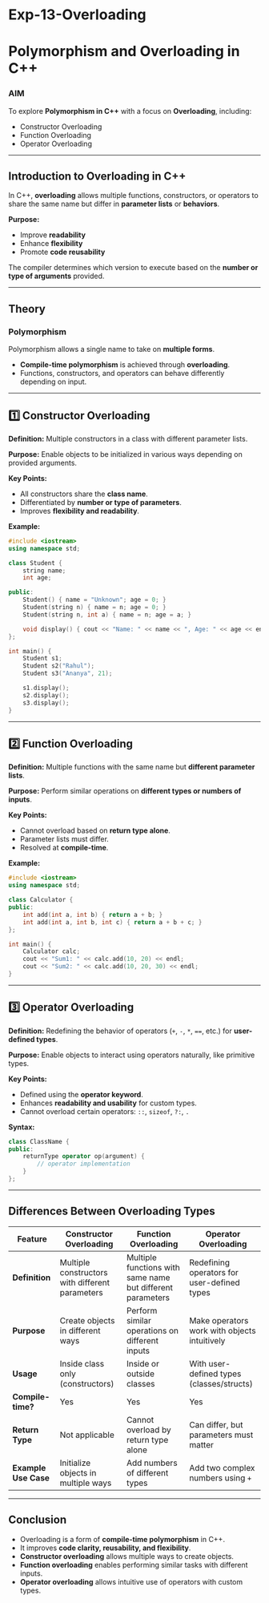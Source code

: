 # Exp-13-Overloading
# Polymorphism and Overloading in C++

### AIM

To explore **Polymorphism in C++** with a focus on **Overloading**, including:

* Constructor Overloading
* Function Overloading
* Operator Overloading

---

## Introduction to Overloading in C++

In C++, **overloading** allows multiple functions, constructors, or operators to share the same name but differ in **parameter lists** or **behaviors**.

**Purpose:**

* Improve **readability**
* Enhance **flexibility**
* Promote **code reusability**

The compiler determines which version to execute based on the **number or type of arguments** provided.

---

## Theory

### Polymorphism

Polymorphism allows a single name to take on **multiple forms**.

* **Compile-time polymorphism** is achieved through **overloading**.
* Functions, constructors, and operators can behave differently depending on input.

---

## 1️⃣ Constructor Overloading

**Definition:**
Multiple constructors in a class with different parameter lists.

**Purpose:**
Enable objects to be initialized in various ways depending on provided arguments.

**Key Points:**

* All constructors share the **class name**.
* Differentiated by **number or type of parameters**.
* Improves **flexibility and readability**.

**Example:**

```cpp
#include <iostream>
using namespace std;

class Student {
    string name;
    int age;

public:
    Student() { name = "Unknown"; age = 0; }
    Student(string n) { name = n; age = 0; }
    Student(string n, int a) { name = n; age = a; }

    void display() { cout << "Name: " << name << ", Age: " << age << endl; }
};

int main() {
    Student s1;
    Student s2("Rahul");
    Student s3("Ananya", 21);

    s1.display();
    s2.display();
    s3.display();
}
```

---

## 2️⃣ Function Overloading

**Definition:**
Multiple functions with the same name but **different parameter lists**.

**Purpose:**
Perform similar operations on **different types or numbers of inputs**.

**Key Points:**

* Cannot overload based on **return type alone**.
* Parameter lists must differ.
* Resolved at **compile-time**.

**Example:**

```cpp
#include <iostream>
using namespace std;

class Calculator {
public:
    int add(int a, int b) { return a + b; }
    int add(int a, int b, int c) { return a + b + c; }
};

int main() {
    Calculator calc;
    cout << "Sum1: " << calc.add(10, 20) << endl;
    cout << "Sum2: " << calc.add(10, 20, 30) << endl;
}
```

---

## 3️⃣ Operator Overloading

**Definition:**
Redefining the behavior of operators (`+`, `-`, `*`, `==`, etc.) for **user-defined types**.

**Purpose:**
Enable objects to interact using operators naturally, like primitive types.

**Key Points:**

* Defined using the **operator keyword**.
* Enhances **readability and usability** for custom types.
* Cannot overload certain operators: `::`, `sizeof`, `?:`, `.`

**Syntax:**

```cpp
class ClassName {
public:
    returnType operator op(argument) {
        // operator implementation
    }
};
```

---

## Differences Between Overloading Types

| Feature              | Constructor Overloading                         | Function Overloading                                       | Operator Overloading                         |
| -------------------- | ----------------------------------------------- | ---------------------------------------------------------- | -------------------------------------------- |
| **Definition**       | Multiple constructors with different parameters | Multiple functions with same name but different parameters | Redefining operators for user-defined types  |
| **Purpose**          | Create objects in different ways                | Perform similar operations on different inputs             | Make operators work with objects intuitively |
| **Usage**            | Inside class only (constructors)                | Inside or outside classes                                  | With user-defined types (classes/structs)    |
| **Compile-time?**    | Yes                                             | Yes                                                        | Yes                                          |
| **Return Type**      | Not applicable                                  | Cannot overload by return type alone                       | Can differ, but parameters must matter       |
| **Example Use Case** | Initialize objects in multiple ways             | Add numbers of different types                             | Add two complex numbers using `+`            |

---

## Conclusion

* Overloading is a form of **compile-time polymorphism** in C++.
* It improves **code clarity, reusability, and flexibility**.
* **Constructor overloading** allows multiple ways to create objects.
* **Function overloading** enables performing similar tasks with different inputs.
* **Operator overloading** allows intuitive use of operators with custom types.
